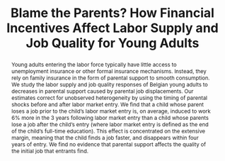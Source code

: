 ---
layout: none
title: "Blame the Parents? How Financial Incentives Affect Labor Supply and Job Quality for Young Adults"
category: research
abstract: Young adults entering the labor force typically have little access to unemployment insurance or other formal insurance mechanisms. Instead, they rely on family insurance in the form of parental support to smooth consumption. We study the labor supply and job quality responses of Belgian young adults to decreases in parental support caused by parental job displacements. Our estimates correct for unobserved heterogeneity by using the timing of parental shocks before and after labor market entry. We find that a child whose parent loses a job prior to the child’s labor market entry is, on average, induced to work 6% more in the 3 years following labor market entry than a child whose parents lose a job after the child’s entry (where labor market entry is defined as the end of the child’s full-time education). This effect is concentrated on the extensive margin, meaning that the child finds a job faster, and disappears within four years of entry. We find no evidence that parental support affects the quality of the initial job that entrants find.
journal: 
link: "/assets/Parental_Shocks_Paper.pdf"
js: "toggleMe('belgium'); return false;"
js_abbrev: 'belgium'
priority: 2
coauthors: (with Frederic Panier, Ilan Tojerow)
bib: <br> @article{reportingandreciprocity,
  title={Blame the Parents? How Financial Incentives Affect Labor Supply and Job Quality for Young Adults},
  author={Fradkin, Andrey and Panier, Frederic and Tojerow, Ilan},
  year={2015}}
bibjs: "toggleMe('belgium_bib'); return false;"
bib_abbrev: 'belgium_bib'
---